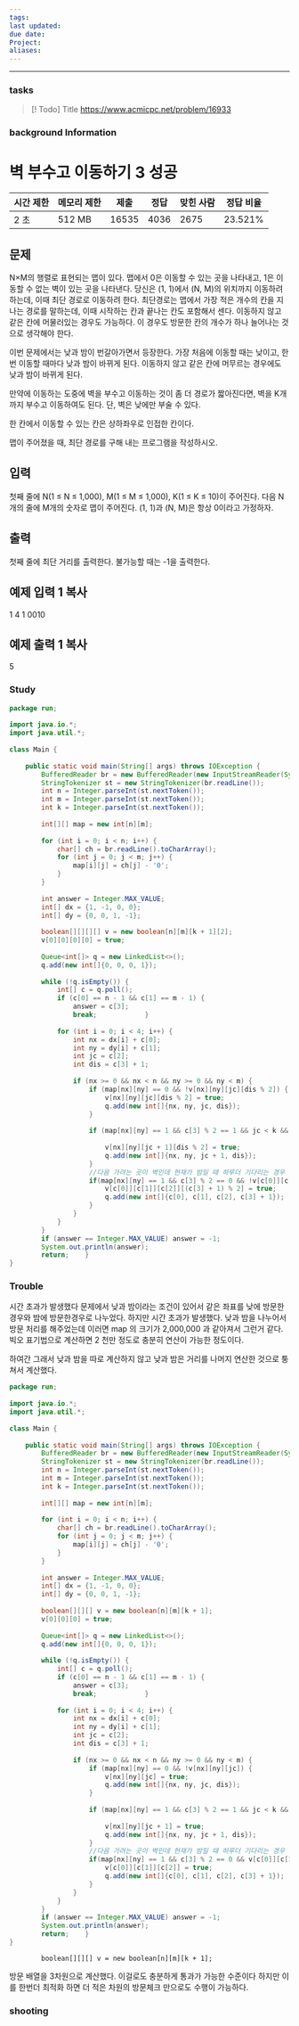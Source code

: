 ```yaml
---
tags: 
last updated: 
due date: 
Project: 
aliases:
---
```

--- 
### tasks

> [! Todo] Title
> https://www.acmicpc.net/problem/16933

### background Information

# 벽 부수고 이동하기 3 성공

|시간 제한|메모리 제한|제출|정답|맞힌 사람|정답 비율|
|---|---|---|---|---|---|
|2 초|512 MB|16535|4036|2675|23.521%|

## 문제

N×M의 행렬로 표현되는 맵이 있다. 맵에서 0은 이동할 수 있는 곳을 나타내고, 1은 이동할 수 없는 벽이 있는 곳을 나타낸다. 당신은 (1, 1)에서 (N, M)의 위치까지 이동하려 하는데, 이때 최단 경로로 이동하려 한다. 최단경로는 맵에서 가장 적은 개수의 칸을 지나는 경로를 말하는데, 이때 시작하는 칸과 끝나는 칸도 포함해서 센다. 이동하지 않고 같은 칸에 머물러있는 경우도 가능하다. 이 경우도 방문한 칸의 개수가 하나 늘어나는 것으로 생각해야 한다.

이번 문제에서는 낮과 밤이 번갈아가면서 등장한다. 가장 처음에 이동할 때는 낮이고, 한 번 이동할 때마다 낮과 밤이 바뀌게 된다. 이동하지 않고 같은 칸에 머무르는 경우에도 낮과 밤이 바뀌게 된다.

만약에 이동하는 도중에 벽을 부수고 이동하는 것이 좀 더 경로가 짧아진다면, 벽을 K개 까지 부수고 이동하여도 된다. 단, 벽은 낮에만 부술 수 있다.

한 칸에서 이동할 수 있는 칸은 상하좌우로 인접한 칸이다.

맵이 주어졌을 때, 최단 경로를 구해 내는 프로그램을 작성하시오.

## 입력

첫째 줄에 N(1 ≤ N ≤ 1,000), M(1 ≤ M ≤ 1,000), K(1 ≤ K ≤ 10)이 주어진다. 다음 N개의 줄에 M개의 숫자로 맵이 주어진다. (1, 1)과 (N, M)은 항상 0이라고 가정하자.

## 출력

첫째 줄에 최단 거리를 출력한다. 불가능할 때는 -1을 출력한다.

## 예제 입력 1 복사

1 4 1
0010

## 예제 출력 1 복사

5

### Study

```java
package run;  
  
import java.io.*;  
import java.util.*;  
  
class Main {  
  
    public static void main(String[] args) throws IOException {  
        BufferedReader br = new BufferedReader(new InputStreamReader(System.in));  
        StringTokenizer st = new StringTokenizer(br.readLine());  
        int n = Integer.parseInt(st.nextToken());  
        int m = Integer.parseInt(st.nextToken());  
        int k = Integer.parseInt(st.nextToken());  
  
        int[][] map = new int[n][m];  
  
        for (int i = 0; i < n; i++) {  
            char[] ch = br.readLine().toCharArray();  
            for (int j = 0; j < m; j++) {  
                map[i][j] = ch[j] - '0';  
            }  
        }  
  
        int answer = Integer.MAX_VALUE;  
        int[] dx = {1, -1, 0, 0};  
        int[] dy = {0, 0, 1, -1};  
  
        boolean[][][][] v = new boolean[n][m][k + 1][2];  
        v[0][0][0][0] = true;  
  
        Queue<int[]> q = new LinkedList<>();  
        q.add(new int[]{0, 0, 0, 1});  
  
        while (!q.isEmpty()) {  
            int[] c = q.poll();  
            if (c[0] == n - 1 && c[1] == m - 1) {  
                answer = c[3];  
                break;            }  
  
            for (int i = 0; i < 4; i++) {  
                int nx = dx[i] + c[0];  
                int ny = dy[i] + c[1];  
                int jc = c[2];  
                int dis = c[3] + 1;  
  
                if (nx >= 0 && nx < n && ny >= 0 && ny < m) {  
                    if (map[nx][ny] == 0 && !v[nx][ny][jc][dis % 2]) {  
                        v[nx][ny][jc][dis % 2] = true;  
                        q.add(new int[]{nx, ny, jc, dis});  
                    }  
  
                    if (map[nx][ny] == 1 && c[3] % 2 == 1 && jc < k && !v[nx][ny][jc + 1][dis % 2]) {  
  
                        v[nx][ny][jc + 1][dis % 2] = true;  
                        q.add(new int[]{nx, ny, jc + 1, dis});  
                    }  
                    //다음 가려는 곳이 벽인데 현재가 밤일 때 하루더 기다리는 경우  
                    if(map[nx][ny] == 1 && c[3] % 2 == 0 && !v[c[0]][c[1]][c[2]][(c[3] + 1) % 2] && jc < k){  
                        v[c[0]][c[1]][c[2]][(c[3] + 1) % 2] = true;  
                        q.add(new int[]{c[0], c[1], c[2], c[3] + 1});  
                    }  
                }  
            }  
        }  
        if (answer == Integer.MAX_VALUE) answer = -1;  
        System.out.println(answer);  
        return;    }  
}

```





### Trouble

시간 초과가 발생했다 문제에서 낮과 밤이라는 조건이 있어서 같은 좌표를 낮에 방문한 경우와 밤에 방문한경우로 나누었다. 하지만 시간 초과가 발생했다. 낮과 밤을 나누어서 방문 처리를 해주었는데 이러면 map 의 크기가 2,000,000 과 같아져서 그런거 같다. 빅오 표기법으로 계산하면 2 천만 정도로 충분히 연산이 가능한 정도이다.

하여간 그래서 낮과 밤을 따로 계산하지 않고 낮과 밤은 거리를 나머지 연산한 것으로 퉁쳐서 계산했다.
```java
package run;  
  
import java.io.*;  
import java.util.*;  
  
class Main {  
  
    public static void main(String[] args) throws IOException {  
        BufferedReader br = new BufferedReader(new InputStreamReader(System.in));  
        StringTokenizer st = new StringTokenizer(br.readLine());  
        int n = Integer.parseInt(st.nextToken());  
        int m = Integer.parseInt(st.nextToken());  
        int k = Integer.parseInt(st.nextToken());  
  
        int[][] map = new int[n][m];  
  
        for (int i = 0; i < n; i++) {  
            char[] ch = br.readLine().toCharArray();  
            for (int j = 0; j < m; j++) {  
                map[i][j] = ch[j] - '0';  
            }  
        }  
  
        int answer = Integer.MAX_VALUE;  
        int[] dx = {1, -1, 0, 0};  
        int[] dy = {0, 0, 1, -1};  
  
        boolean[][][] v = new boolean[n][m][k + 1];  
        v[0][0][0] = true;  
  
        Queue<int[]> q = new LinkedList<>();  
        q.add(new int[]{0, 0, 0, 1});  
  
        while (!q.isEmpty()) {  
            int[] c = q.poll();  
            if (c[0] == n - 1 && c[1] == m - 1) {  
                answer = c[3];  
                break;            }  
  
            for (int i = 0; i < 4; i++) {  
                int nx = dx[i] + c[0];  
                int ny = dy[i] + c[1];  
                int jc = c[2];  
                int dis = c[3] + 1;  
  
                if (nx >= 0 && nx < n && ny >= 0 && ny < m) {  
                    if (map[nx][ny] == 0 && !v[nx][ny][jc]) {  
                        v[nx][ny][jc] = true;  
                        q.add(new int[]{nx, ny, jc, dis});  
                    }  
  
                    if (map[nx][ny] == 1 && c[3] % 2 == 1 && jc < k && !v[nx][ny][jc + 1]) {  
  
                        v[nx][ny][jc + 1] = true;  
                        q.add(new int[]{nx, ny, jc + 1, dis});  
                    }  
                    //다음 가려는 곳이 벽인데 현재가 밤일 때 하루더 기다리는 경우  
                    if(map[nx][ny] == 1 && c[3] % 2 == 0 && v[c[0]][c[1]][c[2]] && jc < k){  
                        v[c[0]][c[1]][c[2]] = true;  
                        q.add(new int[]{c[0], c[1], c[2], c[3] + 1});  
                    }  
                }  
            }  
        }  
        if (answer == Integer.MAX_VALUE) answer = -1;  
        System.out.println(answer);  
        return;    }  
}

```


```
        boolean[][][] v = new boolean[n][m][k + 1];  
```

방문 배열을 3차원으로 계산했다. 이걸로도 충분하게 통과가 가능한 수준이다 하지만 이를 한번더 최적화 하면 더 적은 차원의 방문체크 만으로도  수행이 가능하다.



### shooting
